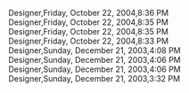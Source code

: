 ﻿Designer,Friday, October 22, 2004,8:36 PM  Designer,Friday, October 22, 2004,8:35 PM  Designer,Friday, October 22, 2004,8:35 PM  Designer,Friday, October 22, 2004,8:33 PM  Designer,Sunday, December 21, 2003,4:08 PM  Designer,Sunday, December 21, 2003,4:06 PM  Designer,Sunday, December 21, 2003,4:06 PM  Designer,Sunday, December 21, 2003,3:32 PM